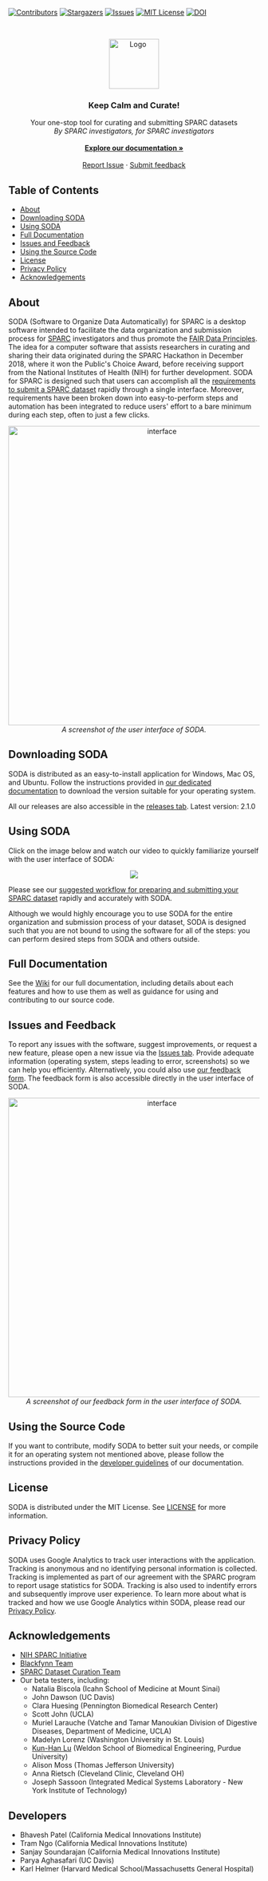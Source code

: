 [![Contributors][contributors-shield]][contributors-url]
[![Stargazers][stars-shield]][stars-url]
[![Issues][issues-shield]][issues-url]
[![MIT License][license-shield]][license-url]
[![DOI](https://zenodo.org/badge/185270688.svg)](https://zenodo.org/badge/latestdoi/185270688)

<!-- HEADER -->
<br />
<p align="center">
  <a href="#">
    <img src="/src/assets/img/logo-can1024-grey-circle.png" alt="Logo" width="100" height="100">
  </a>

  <h3 align="center">Keep Calm and Curate!</h3>

  <p align="center">
    Your one-stop tool for curating and submitting SPARC datasets <br/>
   <i> By SPARC investigators, for SPARC investigators </i>
    <br />
    <br />
    <a href="https://github.com/bvhpatel/SODA/wiki"><strong>Explore our documentation »</strong></a>
    <br />
    <br />
    <a href="https://github.com/bvhpatel/SODA/issues">Report Issue</a>
    ·
    <a href="https://docs.google.com/forms/d/e/1FAIpQLSfyUw2_NI1-2tlAr8oB5_JcJ_yjTB-zUDt9skfGjNU9qjITwg/viewform?ts=5e433bea">Submit feedback </a>
  </p>
</p>

<!-- TABLE OF CONTENTS -->
## Table of Contents

* [About](#about)
* [Downloading SODA](#Downloading-soda)
* [Using SODA](#Using-SODA)
* [Full Documentation](#Full-Documentation)
* [Issues and Feedback](#Issues-and-Feedback)
* [Using the Source Code](#Using-the-Source-Code)
* [License](#license)
* [Privacy Policy](#Privacy-Policy)
* [Acknowledgements](#acknowledgements)

## About

SODA (Software to Organize Data Automatically) for SPARC is a desktop software intended to facilitate the data organization and submission process for [SPARC](https://commonfund.nih.gov/sparc) investigators and thus promote the [FAIR Data Principles](https://www.go-fair.org/fair-principles/). The idea for a computer software that assists researchers in curating and sharing their data originated during the SPARC Hackathon in December 2018, where it won the Public's Choice Award, before receiving support from the National Institutes of Health (NIH) for further development. SODA for SPARC is designed such that users can accomplish all the [requirements to submit a SPARC dataset](https://docs.sparc.science/submit_data.html) rapidly through a single interface. Moreover, requirements have been broken down into easy-to-perform steps and automation has been integrated to reduce users' effort to a bare minimum during each step, often to just a few clicks. 

<p align="center">
  <img src="https://github.com/bvhpatel/SODA/raw/master/docs/documentation/Landing-page/UserInterface.PNG" alt="interface" width="600"> 
  <br/> 
  <i> A screenshot of the user interface of SODA. </i>
  </img>
</p>

## Downloading SODA
SODA is distributed as an easy-to-install application for Windows, Mac OS, and Ubuntu. Follow the instructions provided in [our dedicated documentation](https://github.com/bvhpatel/SODA/wiki/Download) to download the version suitable for your operating system.

All our releases are also accessible in the [releases tab](https://github.com/bvhpatel/SODA/releases). Latest version: 2.1.0

## Using SODA
Click on the image below and watch our video to quickly familiarize yourself with the user interface of SODA:

<p align="center">
<a href="https://www.youtube.com/watch?v=Fyn9R0Tk_pU" target="_blank">
<img src="https://img.youtube.com/vi/Fyn9R0Tk_pU/0.jpg" />
</a>
</p>

Please see our [suggested workflow for preparing and submitting your SPARC dataset](https://github.com/bvhpatel/SODA/wiki/Organize-and-submit-SPARC-datasets-with-SODA) rapidly and accurately with SODA.

Although we would highly encourage you to use SODA for the entire organization and submission process of your dataset, SODA is designed such that you are not bound to using the software for all of the steps: you can perform desired steps from SODA and others outside. 



## Full Documentation

See the [Wiki](https://github.com/bvhpatel/SODA/wiki) for our full documentation, including details about each features and how to use them as well as guidance for using and contributing to our source code.

## Issues and Feedback
To report any issues with the software, suggest improvements, or request a new feature, please open a new issue via the [Issues tab](https://github.com/bvhpatel/SODA/issues). Provide adequate information (operating system, steps leading to error, screenshots) so we can help you efficiently. Alternatively, you could also use [our feedback form](https://docs.google.com/forms/d/e/1FAIpQLSfyUw2_NI1-2tlAr8oB5_JcJ_yjTB-zUDt9skfGjNU9qjITwg/viewform?ts=5e433bea). The feedback form is also accessible directly in the user interface of SODA.

<p align="center">
   <img src="https://github.com/bvhpatel/SODA/raw/master/docs/documentation/Landing-page/feedbackform.PNG" alt="interface" width="600">
  <br/> 
  <i> A screenshot of our feedback form in the user interface of SODA. </i>
  </img>
 </p> 

## Using the Source Code

If you want to contribute, modify SODA to better suit your needs, or compile it for an operating system not mentioned above, please follow the instructions provided in the [developer guidelines](https://github.com/bvhpatel/SODA/wiki/Using-the-Source-Code) of our documentation. 

## License
SODA is distributed under the MIT License. See [LICENSE](https://github.com/bvhpatel/SODA/blob/master/LICENSE) for more information.

## Privacy Policy
SODA uses Google Analytics to track user interactions with the application. Tracking is anonymous and no identifying personal information is collected. Tracking is implemented as part of our agreement with the SPARC program to report usage statistics for SODA. Tracking is also used to indentify errors and subsequently improve user experience. To learn more about what is tracked and how we use Google Analytics within SODA, please read our [Privacy Policy](https://github.com/bvhpatel/SODA/wiki/Privacy-Policy).

## Acknowledgements
* [NIH SPARC Initiative](https://commonfund.nih.gov/sparc)
* [Blackfynn Team](https://www.blackfynn.com/)
* [SPARC Dataset Curation Team](https://github.com/SciCrunch/sparc-curation)
* Our beta testers, including:
  * Natalia Biscola (Icahn School of Medicine at Mount Sinai)
  * John Dawson (UC Davis)
  * Clara Huesing (Pennington Biomedical Research Center)
  * Scott John (UCLA)
  * Muriel Larauche (Vatche and Tamar Manoukian Division of Digestive Diseases, Department of Medicine, UCLA)
  * Madelyn Lorenz (Washington University in St. Louis)
  * [Kun-Han Lu](https://scholar.google.com/citations?user=lo1TkqwAAAAJ&hl=en&oi=ao) (Weldon School of Biomedical Engineering, Purdue University)
  * Alison Moss (Thomas Jefferson University)
  * Anna Rietsch (Cleveland Clinic, Cleveland OH)
  * Joseph Sassoon (Integrated Medical Systems Laboratory - New York Institute of Technology)

[contributors-shield]: https://img.shields.io/github/contributors/bvhpatel/SODA.svg?style=flat-square
[contributors-url]: https://github.com/bvhpatel/SODA/graphs/contributors
[stars-shield]: https://img.shields.io/github/stars/bvhpatel/SODA.svg?style=flat-square
[stars-url]: https://github.com/bvhpatel/SODA/stargazers
[issues-shield]: https://img.shields.io/github/issues/bvhpatel/SODA.svg?style=flat-square
[issues-url]: https://github.com/bvhpatel/SODA/issues
[license-shield]: https://img.shields.io/github/license/bvhpatel/SODA.svg?style=flat-square
[license-url]: https://github.com/bvhpatel/SODA/blob/master/LICENSE

## Developers
* Bhavesh Patel (California Medical Innovations Institute)
* Tram Ngo (California Medical Innovations Institute)
* Sanjay Soundarajan (California Medical Innovations Institute)
* Parya Aghasafari (UC Davis)
* Karl Helmer (Harvard Medical School/Massachusetts General Hospital)
